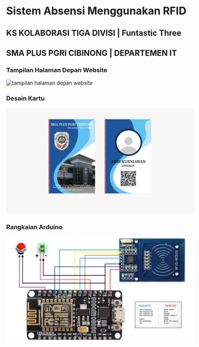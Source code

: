 # Sistem Absensi Menggunakan RFID

## KS KOLABORASI TIGA DIVISI | Funtastic Three

## SMA PLUS PGRI CIBINONG | DEPARTEMEN IT

### Tampilan Halaman Depan Website

![tampilan halaman depan website](https://cdn.discordapp.com/attachments/874280740622323752/944793532646973440/unknown.png)

### Desain Kartu 

![desain kartu](desain-kartu.jpeg)

### Rangkaian Arduino

![rangkaian arduino](source-arduino/rangkaian-arduino.jpg)
